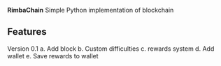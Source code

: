 **RimbaChain**
Simple Python implementation of blockchain

Features
--
Version 0.1
a. Add block
b. Custom difficulties
c. rewards system
d. Add wallet
e. Save rewards to wallet
